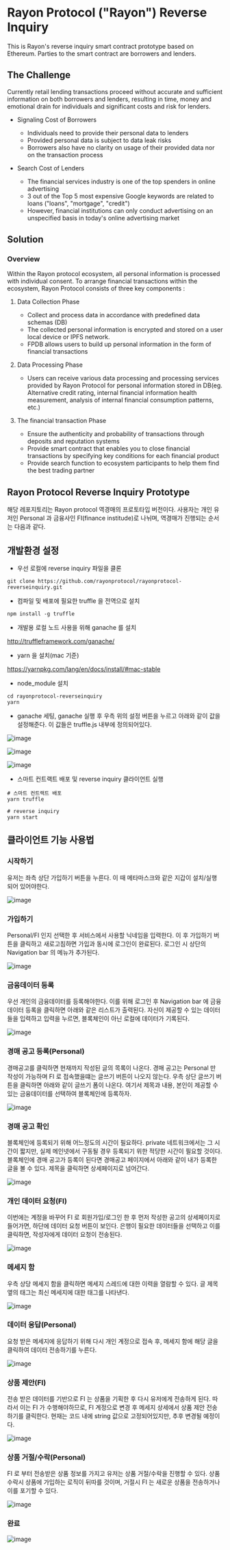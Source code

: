 # Rayon Protocol ("Rayon") Reverse Inquiry

This is Rayon's reverse inquiry smart contract prototype based on Ethereum.  Parties to the smart contract are borrowers and lenders.

## The Challenge

Currently retail lending transactions proceed without accurate and sufficient information on both borrowers and lenders, resulting in time, money and emotional drain for individuals and significant costs and risk for lenders.

- Signaling Cost of Borrowers
  - Individuals need to provide their personal data to lenders
  - Provided personal data is subject to data leak risks
  - Borrowers also have no clarity on usage of their provided data nor on the transaction process

- Search Cost of Lenders
  - The financial services industry is one of the top spenders in online advertising
  - 3 out of the Top 5 most expensive Google keywords are related to loans ("loans", "mortgage", "credit")
  - However, financial institutions can only conduct advertising on an unspecified basis in today's online advertising market

## Solution

### Overview

Within the Rayon protocol ecosystem, all personal information is processed with individual consent.
To arrange financial transactions within the ecosystem, Rayon Protocol consists of three key components :

1.  Data Collection Phase

    - Collect and process data in accordance with predefined data schemas (DB)
    - The collected personal information is encrypted and stored on a user local device or IPFS network.
    - FPDB allows users to build up personal information in the form of financial transactions

2.  Data Processing Phase

    - Users can receive various data processing and processing services provided by Rayon Protocol for personal information stored in DB(eg. Alternative credit rating, internal financial information health measurement, analysis of internal financial consumption patterns, etc.)

3.  The financial transaction Phase

    - Ensure the authenticity and probability of transactions through deposits and reputation systems
    - Provide smart contract that enables you to close financial transactions by specifying key conditions for each financial product
    - Provide search function to ecosystem participants to help them find the best trading partner

## Rayon Protocol Reverse Inquiry Prototype

해당 레포지토리는 Rayon protocol 역경매의 프로토타입 버전이다.
사용자는 개인 유저인 Personal 과 금융사인 FI(finance institude)로 나뉘며, 역경매가 진행되는 순서는 다음과 같다.

## 개발환경 설정

- 우선 로컬에 reverse inquiry 파일을 클론

```
git clone https://github.com/rayonprotocol/rayonprotocol-reverseinquiry.git
```

- 컴파일 및 배포에 필요한 truffle 을 전역으로 설치

```
npm install -g truffle
```

- 개발용 로컬 노드 사용을 위해 ganache 를 설치

http://truffleframework.com/ganache/

- yarn 을 설치(mac 기준)

https://yarnpkg.com/lang/en/docs/install/#mac-stable

- node_module 설치

```
cd rayonprotocol-reverseinquiry
yarn
```

- ganache 세팅, ganache 실행 후 우측 위의 설정 버튼을 누르고 아래와 같이 값을 설정해준다. 이 값들은 truffle.js 내부에 정의되어있다.

![image](https://user-images.githubusercontent.com/20614643/40952635-f1470cfc-68b6-11e8-9f85-c9b60eb268a7.png)

![image](https://user-images.githubusercontent.com/20614643/40952631-ef11e614-68b6-11e8-9761-d6d0f4312c1e.png)

![image](https://user-images.githubusercontent.com/20614643/40952644-fa9c9c04-68b6-11e8-8156-1928a24c79e7.png)

- 스마트 컨트랙트 배포 및 reverse inquiry 클라이언트 실행

```
# 스마트 컨트랙트 배포
yarn truffle

# reverse inquiry
yarn start
```

## 클라이언트 기능 사용법

### 시작하기

유저는 좌측 상단 가입하기 버튼을 누른다. 이 때 메타마스크와 같은 지갑이 설치/실행 되어 있어야한다.

![image](https://user-images.githubusercontent.com/20614643/40899626-da3ef344-6802-11e8-91ba-b4006f9771d1.png)

### 가입하기

Personal/FI 인지 선택한 후 서비스에서 사용할 닉네임을 입력한다. 이 후 가입하기 버튼을 클릭하고 새로고침하면 가입과 동시에 로그인이 완료된다. 로그인 시 상단의 Navigation bar 의 메뉴가 추가된다.

![image](https://user-images.githubusercontent.com/20614643/40899656-0572ddf0-6803-11e8-8fd1-490a49f974f9.png)

### 금융데이터 등록

우선 개인의 금융데이터를 등록해야한다. 이를 위해 로그인 후 Navigation bar 에 금융데이터 등록을 클릭하면 아래와 같은 리스트가 출력된다. 자신이 제공할 수 있는 데이터들을 입력하고 입력을 누르면, 블록체인이 아닌 로컬에 데이터가 기록된다.

![image](https://user-images.githubusercontent.com/20614643/40899713-442df048-6803-11e8-8a9f-98fca9aa07a1.png)

### 경매 공고 등록(Personal)

경매공고를 클릭하면 현재까지 작성된 글의 목록이 나온다. 경매 공고는 Personal 만 작성이 가능하며 FI 로 접속했을떄는 글쓰기 버튼이 나오지 않는다. 우측 상단 글쓰기 버튼을 클릭하면 아래와 같이 글쓰기 폼이 나온다. 여기서 제목과 내용, 본인이 제공할 수 있는 금융데이터를 선택하여 블록체인에 등록하자.

![image](https://user-images.githubusercontent.com/20614643/40899756-6f4b0d6a-6803-11e8-9c12-d2ab821c30a1.png)

### 경매 공고 확인

블록체인에 등록되기 위해 어느정도의 시간이 필요하다. private 네트워크에서는 그 시간이 짧지만, 실제 메인넷에서 구동될 경우 등록되기 위한 적당한 시간이 필요할 것이다. 블록체인에 경매 공고가 등록이 된다면 경매공고 페이지에서 아래와 같이 내가 등록한 글을 볼 수 있다. 제목을 클릭하면 상세페이지로 넘어간다.

![image](https://user-images.githubusercontent.com/20614643/40899778-8aa3eb40-6803-11e8-92f9-f29033055d14.png)

### 개인 데이터 요청(FI)

이번에는 계정을 바꾸어 FI 로 회원가입/로그인 한 후 먼저 작성한 공고의 상세페이지로 들어가면, 하단에 데이터 요청 버튼이 보인다. 은행이 필요한 데이터들을 선택하고 이를 클릭하면, 작성자에게 데이터 요청이 전송된다.

![image](https://user-images.githubusercontent.com/20614643/40899830-d6522278-6803-11e8-9a3a-9d0bd909592c.png)

### 메세지 함

우측 상당 메세지 함을 클릭하면 메세지 스레드에 대한 이력을 열람할 수 있다. 글 제목 옆의 태그는 최신 메세지에 대한 태그를 나타낸다.

![image](https://user-images.githubusercontent.com/20614643/40899857-faecc6c4-6803-11e8-830c-03648f64dc3c.png)

### 데이터 응답(Personal)

요청 받은 메세지에 응답하기 위해 다시 개인 계정으로 접속 후, 메세지 함에 해당 글을 클릭하여 데이터 전송하기를 누른다.

![image](https://user-images.githubusercontent.com/20614643/40899988-88b11e42-6804-11e8-9d44-7a673bd4a369.png)

### 상품 제안(FI)

전송 받은 데이터를 기반으로 FI 는 상품을 기획한 후 다시 유저에게 전송하게 된다. 따라서 이는 FI 가 수행해야하므로, FI 계정으로 변경 후 메세지 상세에서 상품 제안 전송하기를 클릭한다. 현재는 코드 내에 string 값으로 고정되어있지만, 추후 변경될 예정이다.

![image](https://user-images.githubusercontent.com/20614643/40900239-9ad08c9c-6805-11e8-8253-e096d5706929.png)

### 상품 거절/수락(Personal)

FI 로 부터 전송받은 상품 정보를 가지고 유저는 상품 거절/수락을 진행할 수 있다. 상품 수락시 상품에 가입하는 로직이 뒤따를 것이며, 거절시 FI 는 새로운 상품을 전송하거나 이를 포기할 수 있다.

![image](https://user-images.githubusercontent.com/20614643/40900303-edb70148-6805-11e8-95dc-54098c50b73d.png)

### 완료

![image](https://user-images.githubusercontent.com/20614643/40900354-24629fb8-6806-11e8-8892-2931dbde584f.png)
